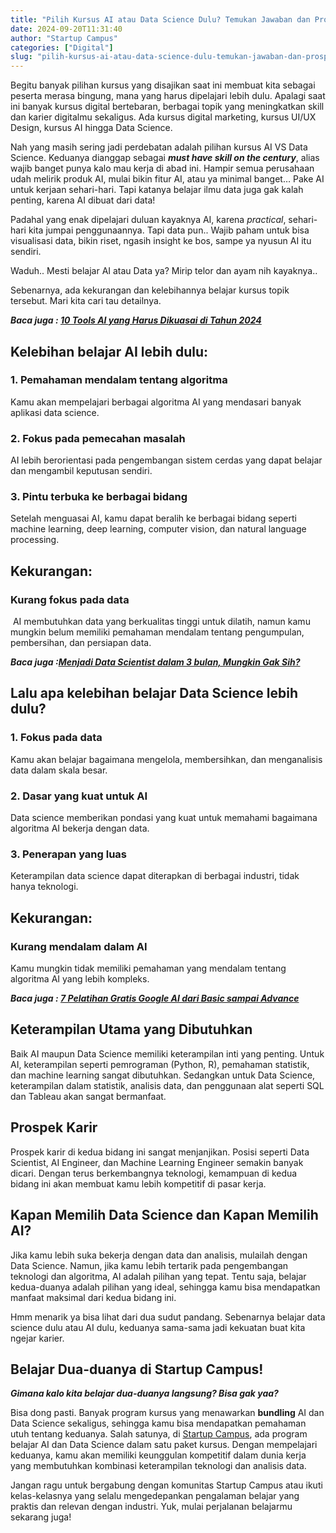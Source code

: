 ```yaml
---
title: "Pilih Kursus AI atau Data Science Dulu? Temukan Jawaban dan Prospek Karirnya"
date: 2024-09-20T11:31:40
author: "Startup Campus"
categories: ["Digital"]
slug: "pilih-kursus-ai-atau-data-science-dulu-temukan-jawaban-dan-prospek-karirnya"
---
```


Begitu banyak pilihan kursus yang disajikan saat ini membuat kita sebagai peserta merasa bingung, mana yang harus dipelajari lebih dulu. Apalagi saat ini banyak kursus digital bertebaran, berbagai topik yang meningkatkan skill dan karier digitalmu sekaligus. Ada kursus digital marketing, kursus UI/UX Design, kursus AI hingga Data Science.

Nah yang masih sering jadi perdebatan adalah pilihan kursus AI VS Data Science. Keduanya dianggap sebagai ***must have skill on the century***, alias wajib banget punya kalo mau kerja di abad ini. Hampir semua perusahaan udah melirik produk AI, mulai bikin fitur AI, atau ya minimal banget… Pake AI untuk kerjaan sehari-hari. Tapi katanya belajar ilmu data juga gak kalah penting, karena AI dibuat dari data!

Padahal yang enak dipelajari duluan kayaknya AI, karena *practical*, sehari-hari kita jumpai penggunaannya. Tapi data pun.. Wajib paham untuk bisa visualisasi data, bikin riset, ngasih insight ke bos, sampe ya nyusun AI itu sendiri.

Waduh.. Mesti belajar AI atau Data ya? Mirip telor dan ayam nih kayaknya..

Sebenarnya, ada kekurangan dan kelebihannya belajar kursus topik tersebut. Mari kita cari tau detailnya.

***Baca juga : [10 Tools AI yang Harus Dikuasai di Tahun 2024](https://startupcampus.id/blog/10-tools-ai-yang-harus-dikuasai-di-tahun-2024/)***

## **Kelebihan belajar AI lebih dulu:**

### **1. Pemahaman mendalam tentang algoritma**

Kamu akan mempelajari berbagai algoritma AI yang mendasari banyak aplikasi data science.

### **2. Fokus pada pemecahan masalah**

AI lebih berorientasi pada pengembangan sistem cerdas yang dapat belajar dan mengambil keputusan sendiri.

### **3. Pintu terbuka ke berbagai bidang**

Setelah menguasai AI, kamu dapat beralih ke berbagai bidang seperti machine learning, deep learning, computer vision, dan natural language processing.

## **Kekurangan:**

### **Kurang fokus pada data**

 AI membutuhkan data yang berkualitas tinggi untuk dilatih, namun kamu mungkin belum memiliki pemahaman mendalam tentang pengumpulan, pembersihan, dan persiapan data.

***Baca juga :[Menjadi Data Scientist dalam 3 bulan, Mungkin Gak Sih?](https://startupcampus.id/blog/menjadi-data-scientist-hanya-dalam-3-bulan-mungkin-gak-sih/)***

## **Lalu apa kelebihan belajar Data Science lebih dulu?**

### **1. Fokus pada data**

Kamu akan belajar bagaimana mengelola, membersihkan, dan menganalisis data dalam skala besar.

### **2. Dasar yang kuat untuk AI**

Data science memberikan pondasi yang kuat untuk memahami bagaimana algoritma AI bekerja dengan data.

### **3. Penerapan yang luas**

Keterampilan data science dapat diterapkan di berbagai industri, tidak hanya teknologi.

## **Kekurangan:**

### **Kurang mendalam dalam AI**

Kamu mungkin tidak memiliki pemahaman yang mendalam tentang algoritma AI yang lebih kompleks.

***Baca juga : [7 Pelatihan Gratis Google AI dari Basic sampai Advance](https://startupcampus.id/blog/7-pelatihan-gratis-google-ai-dari-basic-sampai-advance/)***

## **Keterampilan Utama yang Dibutuhkan**

Baik AI maupun Data Science memiliki keterampilan inti yang penting. Untuk AI, keterampilan seperti pemrograman (Python, R), pemahaman statistik, dan machine learning sangat dibutuhkan. Sedangkan untuk Data Science, keterampilan dalam statistik, analisis data, dan penggunaan alat seperti SQL dan Tableau akan sangat bermanfaat.

## **Prospek Karir**

Prospek karir di kedua bidang ini sangat menjanjikan. Posisi seperti Data Scientist, AI Engineer, dan Machine Learning Engineer semakin banyak dicari. Dengan terus berkembangnya teknologi, kemampuan di kedua bidang ini akan membuat kamu lebih kompetitif di pasar kerja.

## **Kapan Memilih Data Science dan Kapan Memilih AI?**

Jika kamu lebih suka bekerja dengan data dan analisis, mulailah dengan Data Science. Namun, jika kamu lebih tertarik pada pengembangan teknologi dan algoritma, AI adalah pilihan yang tepat. Tentu saja, belajar kedua-duanya adalah pilihan yang ideal, sehingga kamu bisa mendapatkan manfaat maksimal dari kedua bidang ini.

Hmm menarik ya bisa lihat dari dua sudut pandang. Sebenarnya belajar data science dulu atau AI dulu, keduanya sama-sama jadi kekuatan buat kita ngejar karier.

## **Belajar Dua-duanya di Startup Campus!**

***Gimana kalo kita belajar dua-duanya langsung? Bisa gak yaa?***

Bisa dong pasti. Banyak program kursus yang menawarkan **bundling** AI dan Data Science sekaligus, sehingga kamu bisa mendapatkan pemahaman utuh tentang keduanya. Salah satunya, di [Startup Campus](https://startupcampus.id/),  ada program belajar AI dan Data Science dalam satu paket kursus. Dengan mempelajari keduanya, kamu akan memiliki keunggulan kompetitif dalam dunia kerja yang membutuhkan kombinasi keterampilan teknologi dan analisis data. 

Jangan ragu untuk bergabung dengan komunitas Startup Campus atau ikuti kelas-kelasnya yang selalu mengedepankan pengalaman belajar yang praktis dan relevan dengan industri. Yuk, mulai perjalanan belajarmu sekarang juga!
